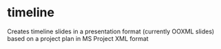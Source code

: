 # timeline
Creates timeline slides in a presentation format (currently OOXML slides) based on a project plan in MS Project XML format
